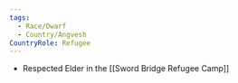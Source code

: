 ```yaml
---
tags:
  - Race/Dwarf
  - Country/Angvesh
CountryRole: Refugee
---
```


- Respected Elder in the [[Sword Bridge Refugee Camp]]